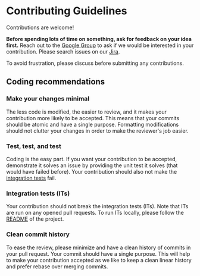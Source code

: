 # Contributing Guidelines

Contributions are welcome!

**Before spending lots of time on something, ask for feedback on your idea first.**
Reach out to the [Google Group](https://groups.google.com/forum/#!forum/sonarqube) to ask if we would be interested in your contribution.
Please search issues on our [Jira](http://jira.sonarsource.com/browse/SONARJAVA).
 
To avoid frustration, please discuss before submitting any contributions.

## Coding recommendations

### Make your changes minimal

The less code is modified, the easier to review, and it makes your contribution more likely to be accepted.
This means that your commits should be atomic and have a single purpose. Formatting modifications should not clutter your changes in order to make the reviewer's job easier.
  
### Test, test, and test

Coding is the easy part. If you want your contribution to be accepted, demonstrate it solves an issue by providing the unit test it solves (that would have failed before).
Your contribution should also not make the [integration tests](#ITs) fail.
  
### <a name="ITs"></a>Integration tests (ITs)

Your contribution should not break the integration tests (ITs). Note that ITs are run on any opened pull requests.
To run ITs locally, please follow the [README](https://github.com/SonarSource/sonar-java/blob/master/README.md) of the project.

### Clean commit history

To ease the review, please minimize and have a clean history of commits in your pull request. Your commit should have a single purpose.
This will help to make your contribution accepted as we like to keep a clean linear history and prefer rebase over merging commits.
